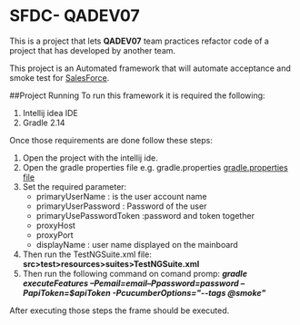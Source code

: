 # SFDC- QADEV07

This is a project that lets **QADEV07** team practices refactor code of a project that has developed by another team.

This project is an Automated framework that will automate acceptance and smoke test for
[SalesForce](https://www.salesforce.com).

##Project Running
To run this framework it is required the following:
   1. Intellij idea IDE
   2. Gradle 2.14

 Once  those requirements are done follow these steps:
   1. Open the project with the intellij ide.
   2. Open the gradle properties file e.g. gradle.properties
      [gradle.properties file](images/gradleProperties.jpg)
   3. Set the required parameter:
        * primaryUserName :  is the user account name
        * primaryUserPassword : Password of the user
        * primaryUsePasswordToken :password and token together
        * proxyHost
        * proxyPort
        * displayName : user name displayed on the mainboard
   4. Then run the TestNGSuite.xml file: **src>test>resources>suites>TestNGSuite.xml**
   5. Then run the following command on comand promp: ***gradle executeFeatures –Pemail=$email –Ppassword=$password –PapiToken=$apiToken -PcucumberOptions="--tags @smoke"***
   
 After executing those steps the frame should be executed.
